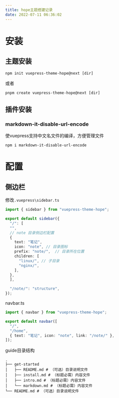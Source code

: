 ```yaml
---
title: hope主题搭建记录
date: 2022-07-11 06:36:02
---
```


# 安装

## 主题安装
```shell
npm init vuepress-theme-hope@next [dir]
```
或者
```shell
pnpm create vuepress-theme-hope@next [dir]
```

## 插件安装
### markdown-it-disable-url-encode
使vuepress支持中文名文件的编译，方便管理文件
```shell
npm i markdown-it-disable-url-encode
```

# 配置

## 侧边栏
修改`.vuepress\sidebar.ts`
```ts
import { sidebar } from "vuepress-theme-hope";

export default sidebar({
  "/": [     
  "",
  // note 目录侧边栏配置
  {
    text: "笔记",
    icon: "note", // 目录图标
    prefix: "note/",  // 目录所在位置
    children: [
      "linux/", // 子目录
      "nginx/",
    ],
  },
  ],

  "/note/": "structure",
});
```

navbar.ts
```ts
import { navbar } from "vuepress-theme-hope";

export default navbar([
  "/",
  "/home",
  { text: "笔记", icon: "note", link: "/note/" },
]);

```

guide目录结构
```shell
.
├── get-started
│   ├── README.md # （可选）目录说明文件
│   ├── install.md # （标题必需）内容文件
│   ├── intro.md # （标题必需）内容文件
│   └── markdown.md # （标题必需）内容文件
└── README.md # （可选）目录说明文件
```

